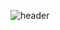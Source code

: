 ![header](https://capsule-render.vercel.app/api?type=wave&color=auto&height=300&section=header&text=just%20do%20it&fontSize=70)

